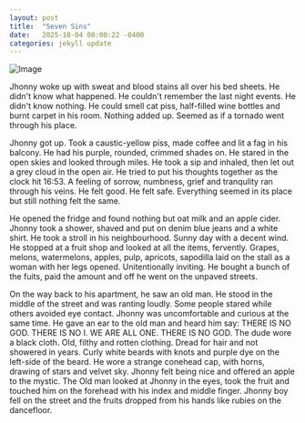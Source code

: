 ```yaml
---
layout: post
title:  "Seven Sins"
date:   2025-10-04 00:00:22 -0400
categories: jekyll update
---
```


![Image]({{site.baseurl}}/assets/images/skull.PNG)


Jhonny woke up with sweat and blood stains all over his bed sheets. He didn't know what happened. He couldn't remember the last night events. He didn't know nothing. He could smell cat piss, half-filled wine bottles and burnt carpet in his room. Nothing added up. Seemed as if a tornado went through his place. 

Jhonny got up. Took a caustic-yellow piss, made coffee and lit a fag in his balcony. He had his purple, rounded, crimmed shades on. He stared in the open skies and looked through miles. He took a sip and inhaled, then let out a grey cloud in the open air. He tried to put his thoughts together as the clock hit 16:53. A feeling of sorrow, numbness, grief and tranqulity ran through his veins. He felt good. He felt safe. Everything seemed in its place but still nothing felt the same. 

He opened the fridge and found nothing but oat milk and an apple cider. Jhonny took a shower, shaved and put on denim blue jeans and a white shirt. He took a stroll in his neighbourhood. Sunny day with a decent wind. He stopped at a fruit shop and looked at all the items, fervently. Grapes, melons, watermelons, apples, pulp, apricots, sapodilla laid on the stall as a woman with her legs opened. Unitentionally inviting. He bought a bunch of the fuits, paid the amount and off he went on the unpaved streets.

On the way back to his apartment, he saw an old man. He stood in the middle of the street and was ranting loudly. Some people stared while others avoided eye contact. Jhonny was uncomfortable and curious at the same time. He gave an ear to the old man and heard him say: THERE IS NO GOD. THERE IS NO I. WE ARE ALL ONE. THERE IS NO GOD. The dude wore a black cloth. Old, filthy and rotten clothing. Dread for hair and not showered in years. Curly white beards with knots and purple dye on the left-side of the beard. He wore a strange conehead cap, with horns, drawing of stars and velvet sky. Jhonny felt being nice and offered an apple to the mystic. The Old man looked at Jhonny in the eyes, took the fruit and touched him on the forehead with his index and middle finger. Jhonny boy fell on the street and the fruits dropped from his hands like rubies on the dancefloor. 


